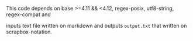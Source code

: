 This code depends on base >=4.11 && <4.12, regex-posix, utf8-string, regex-compat and

inputs text file written on markdown and outputs ``output.txt`` that written on scrapbox-notation.

